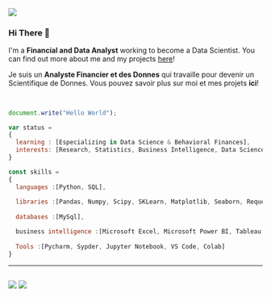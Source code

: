 ![](https://komarev.com/ghpvc/?username=LeonardoTerra)
### Hi There 👋
I'm a **Financial and Data Analyst** working to become a Data Scientist. 
You can find out more about me and my projects [here](https://linktr.ee/leonardoterra)!

Je suis un **Analyste Financier et des Donnes** qui travaille pour devenir un Scientifique de Donnes.
Vous pouvez savoir plus sur moi et mes projets **ici**!
##

```js

document.write("Hello World");

var status = 
{ 
  learning : [Especializing in Data Science & Behavioral Finances],
  interests: [Research, Statistics, Business Intelligence, Data Science, Machine Learning, Finances]
}

const skills = 
{
  languages :[Python, SQL],
  
  libraries :[Pandas, Numpy, Scipy, SKLearn, Matplotlib, Seaborn, Requests, Beautiful Soup, Selenium],
  
  databases :[MySql],

  business intelligence :[Microsoft Excel, Microsoft Power BI, Tableau, Qlik Sense],
  
  Tools :[Pycharm, Sypder, Jupyter Notebook, VS Code, Colab]
}
```
---
##
<div>
  <a href="https://www.linkedin.com/in/leonardo-terra-97b592124/" target="_blank"><img src="https://img.shields.io/badge/linkedin-%2312100E.svg?&style=for-the-badge&logo=linkedin&logoColor=white&color=blue" /></a>
  <a href="https://linktr.ee/leonardoterra" target="_blank"><img src="https://img.shields.io/badge/linktree-%2312100E.svg?&style=for-the-badge&logo=linktree&logoColor=black&color=green" /></a>
</div>

<!---
LeonardoTerra/LeonardoTerra is a ✨ special ✨ repository because its `README.md` (this file) appears on your GitHub profile.
You can click the Preview link to take a look at your changes.
--->
